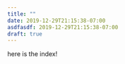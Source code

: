 ```yaml
---
title: ""
date: 2019-12-29T21:15:38-07:00
asdfasdf: 2019-12-29T21:15:38-07:00
draft: true
---
```


here is the index!
